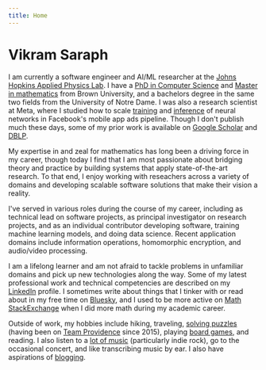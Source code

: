 ```yaml
---
title: Home
---
```


# Vikram Saraph

I am currently a software engineer and AI/ML researcher at the [Johns Hopkins Applied Physics Lab](https://www.jhuapl.edu/). I have a [PhD in Computer Science](https://cs.brown.edu/media/filer_public/7c/91/7c91fc0e-9b03-45c9-95a6-1b59b11a9b14/saraphvikram.pdf) and [Master in mathematics](https://graduateschool.brown.edu/academics-research/distinctive-opportunities/open-graduate-education/open-graduate-education-alumni) from Brown University, and a bachelors degree in the same two fields from the University of Notre Dame. I was also a research scientist at Meta, where I studied how to scale [training](https://ai.meta.com/research/publications/cpr-understanding-and-improving-failure-tolerant-training-for-deep-learning-recommendation-with-partial-recovery/) and [inference](https://ai.meta.com/research/publications/deeprecsys-a-system-for-optimizing-end-to-end-at-scale-neural-recommendation-inference/) of neural networks in Facebook's mobile app ads pipeline. Though I don't publish much these days, some of my prior work is available on [Google Scholar](https://scholar.google.com/citations?hl=en&user=90n7RmsAAAAJ&view_op=list_works&sortby=pubdate) and [DBLP](https://dblp.org/pid/152/3578.html).

My expertise in and zeal for mathematics has long been a driving force in my career, though today I find that I am most passionate about bridging theory and practice by building systems that apply state-of-the-art
research. To that end, I enjoy working with reseachers across a variety of domains and developing scalable software solutions that make their vision a reality.

I've served in various roles during the course of my career, including as technical lead on software projects,
as principal investigator
on research projects, and as an individual contributor developing software, training machine learning
models, and doing data science. Recent application domains include information operations, homomorphic encryption, and audio/video processing.

I am a lifelong learner and am not afraid to tackle problems
in unfamiliar domains and pick up new technologies along the way. Some of my latest professional work and technical competencies are described on my [LinkedIn](https://www.linkedin.com/in/vsaraph/) profile. I sometimes write about things that I tinker with or read about in my free time on [Bluesky](https://bsky.app/profile/vikramsaraph.com), and I used to be more active on [Math StackExchange](https://math.stackexchange.com/users/82388/vikram-saraph) when I did more math during my academic career.

Outside of work, my hobbies include hiking, traveling, [solving puzzles](https://puzzledpint.com/") (having been on [Team Providence](https://www.puzzles.wiki/wiki/Team_Providence) since 2015), playing [board games](https://boardgamegeek.com/user/vsaraph), and reading. I also listen to a [lot of music](https://www.last.fm/user/vsaraph) (particularly indie rock), go to the occasional concert, and like transcribing music by ear. I also have aspirations of [blogging](/blog).

<!-- Yeah, I know you're looking at the source code. You must either be very curious, or very bored. -->
